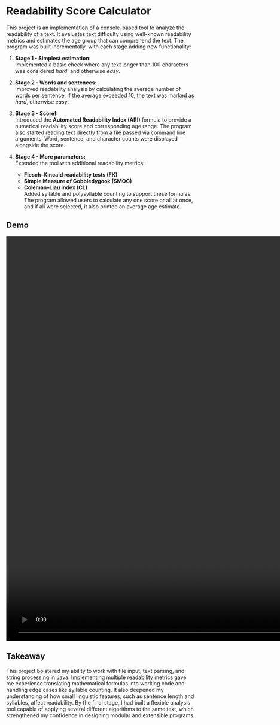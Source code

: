 # Readability Score Calculator

This project is an implementation of a console-based tool to analyze the readability of a text. It evaluates text
difficulty using well-known readability metrics and estimates the age group that can comprehend the text. The program
was built incrementally, with each stage adding new functionality:

1. **Stage 1 - Simplest estimation:**  
   Implemented a basic check where any text longer than 100 characters was considered *hard*, and otherwise *easy*.

2. **Stage 2 - Words and sentences:**  
   Improved readability analysis by calculating the average number of words per sentence. If the average exceeded 10,
   the text was marked as *hard*, otherwise *easy*.

3. **Stage 3 - Score!:**  
   Introduced the **Automated Readability Index (ARI)** formula to provide a numerical readability score and
   corresponding age range. The program also started reading text directly from a file passed via command line
   arguments. Word, sentence, and character counts were displayed alongside the score.

4. **Stage 4 - More parameters:**  
   Extended the tool with additional readability metrics:
    - **Flesch–Kincaid readability tests (FK)**
    - **Simple Measure of Gobbledygook (SMOG)**
    - **Coleman–Liau index (CL)**  
      Added syllable and polysyllable counting to support these formulas. The program allowed users to calculate any one
      score or all at once, and if all were selected, it also printed an average age estimate.

## Demo

<video width="1920" height="1080" align="center" src="https://github.com/user-attachments/assets/4c577544-09c1-4523-87cd-24d7c34f51c1"></video>


## Takeaway

This project bolstered my ability to work with file input, text parsing, and string processing in Java. Implementing
multiple readability metrics gave me experience translating mathematical formulas into working code and handling edge
cases like syllable counting. It also deepened my understanding of how small linguistic features, such as sentence
length and syllables, affect readability. By the final stage, I had built a flexible analysis tool capable of applying
several different algorithms to the same text, which strengthened my confidence in designing modular and extensible
programs.
